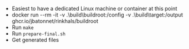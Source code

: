 - Easiest to have a dedicated Linux machine or container at this point
- docker run --rm -it -v .\build\buildroot:/config -v .\build\target:/output ghcr.io/jbatonnet/rinkhals/buildroot
- Run `make`
- Run `prepare-final.sh`
- Get generated files
